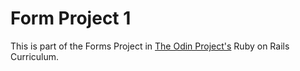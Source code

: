 # Form Project 1
This is part of the Forms Project in [The Odin Project's](https://www.theodinproject.com/home) Ruby on Rails Curriculum.
